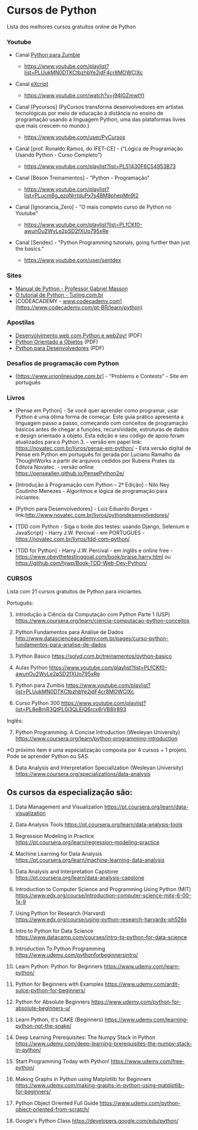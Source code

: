 # Cursos de Python
Lista dos melhores cursos gratuitos online de Python


### Youtube

* Canal [Python para Zumbie](https://www.youtube.com/channel/UCripRddD4BnaMcU833ExuwA)
  * <https://www.youtube.com/playlist?list=PLUukMN0DTKCtbzhbYe2jdF4cr8MOWClXc>

* Canal [eXcript](https://www.youtube.com/channel/UCRu4BNG9k_BRUu-aCYJsgHg)
  * <https://www.youtube.com/watch?v=j94IGZmwtYI>

* Canal [Pycursos] (PyCursos transforma desenvolvedores em artistas tecnológicas
 por meio de educação à distância no ensino de programação usando a linguagem 
 Python, uma das plataformas livres que mais crescem no mundo.)
  * <https://www.youtube.com/user/PyCursos>

* Canal [prof. Ronaldo Ramos, do IFET-CE] - ("Lógica de Programação Usando Python - Curso Completo")
  * <https://www.youtube.com/playlist?list=PL51430F6C54953B73>

* Canal [Bóson Treinamentos] - "Python - Programação"
  * <https://www.youtube.com/playlist?list=PLucm8g_ezqNrrtduPx7s4BM8phepMn9I2>
  
* Canal [Ignorancia_Zero] - "O mais completo curso de Python no Youtube"
  * <https://www.youtube.com/playlist?list=PLfCKf0-awunOu2WyLe2pSD2fXUo795xRe>

* Canal [Sendex] - "Python Programming tutorials, going further than just the basics."
  * <https://www.youtube.com/user/sentdex>
  

### Sites

* [Manual de Python - Professor Gabriel Masson](http://gmasson.com.br/guia/python.html)
* [O tutorial de Python - Turing.com.br](http://turing.com.br/pydoc/2.7/tutorial/)
* [CODEACADEMY - www.codecademy.com](https://www.codecademy.com/pt-BR/learn/python)

### Apostilas

* [Desenvolvimento web com Python e web2py!](https://dl.dropboxusercontent.com/u/830444/apostila_web2py_basico.pdf) (PDF)
* [Python Orientado a Objetos](http://www.dcc.ufrj.br/~fabiom/mab225/pythonoo.pdf) (PDF)
* [Python para Desenvolvedores](http://ark4n.files.wordpress.com/2010/01/python_para_desenvolvedores_2ed.pdf) (PDF)

### Desafios de programação com Python

* [https://www.urionlinejudge.com.br] - "Problems e Contests" - Site em português

### Livros

* [Pense em Python] - Se você quer aprender como programar, usar Python é uma ótima forma de começar. Este guia prático apresenta a linguagem passo a passo, começando com conceitos de programação básicos antes de chegar a funções, recursividade, estruturas de dados e design orientado a objeto. Esta edição e seu código de apoio foram atualizados para o Python 3. - versão em papel link: <https://novatec.com.br/livros/pense-em-python/> 
                    - Esta versão digital de Pense em Python em português foi gerada por Luciano Ramalho da ThoughtWorks a partir de arquivos cedidos por Rubens Prates da Editora Novatec. - versão online https://penseallen.github.io/PensePython2e/

* [Introdução à Programação com Python – 2ª Edição] -  Nilo Ney Coutinho Menezes - Algoritmos e lógica de programação para iniciantes.

* [Python para Desenvolvedores] -  Luiz Eduardo Borges - link:<http://www.novatec.com.br/livros/pythondesenvolvedores/>

* [TDD com Python - Siga o bode dos testes: usando Django, Selenium e JavaScript] - Harry J.W. Percival - em PORTUGUES - https://novatec.com.br/livros/tdd-com-python/

* [TDD for Python] - Harry J.W. Percival - em inglês e online free - https://www.obeythetestinggoat.com/book/praise.harry.html ou https://github.com/hjwp/Book-TDD-Web-Dev-Python/

### CURSOS

Lista com 21 cursos gratuitos de Python para iniciantes.

Português:

1. Introdução à Ciência da Computação com Python Parte 1 (USP)
https://www.coursera.org/learn/ciencia-computacao-python-conceitos

2. Python Fundamentos para Análise de Dados
http://www.datascienceacademy.com.br/pages/curso-python-fundamentos-para-analise-de-dados

3. Python Básico
https://solyd.com.br/treinamentos/python-basico

4. Aulas Python 
https://www.youtube.com/playlist?list=PLfCKf0-awunOu2WyLe2pSD2fXUo795xRe

5. Python para Zumbis 
https://www.youtube.com/playlist?list=PLUukMN0DTKCtbzhbYe2jdF4cr8MOWClXc

6. Curso Python 300
https://www.youtube.com/playlist?list=PL8eBmR3QtPL0j3QLEjQ6rcx8rVB8Ir893

Inglês:

7. Python Programming: A Concise Introduction (Wesleyan University)
https://www.coursera.org/learn/python-programming-introduction

*O próximo item é uma especialização composta por 4 cursos + 1 projeto. Pode se aprender Python ou SAS.

8. Data Analysis and Interpretation Specialization (Wesleyan University)
https://www.coursera.org/specializations/data-analysis

## Os cursos da especialização são:

1. Data Management and Visualization
https://pt.coursera.org/learn/data-visualization

2. Data Analysis Tools
https://pt.coursera.org/learn/data-analysis-tools

3. Regression Modeling in Practice
https://pt.coursera.org/learn/regression-modeling-practice

4. Machine Learning for Data Analysis
https://pt.coursera.org/learn/machine-learning-data-analysis

5. Data Analysis and Interpretation Capstone
https://pt.coursera.org/learn/data-analysis-capstone

9. Introduction to Computer Science and Programming Using Python (MIT)
https://www.edx.org/course/introduction-computer-science-mitx-6-00-1x-9

10. Using Python for Research (Harvard)
https://www.edx.org/course/using-python-research-harvardx-ph526x

11. Intro to Python for Data Science
https://www.datacamp.com/courses/intro-to-python-for-data-science

12. Introduction To Python Programming
https://www.udemy.com/pythonforbeginnersintro/

13. Learn Python: Python for Beginners
https://www.udemy.com/learn-python/

14. Python for Beginners with Examples
https://www.udemy.com/ardit-sulce-python-for-beginners/

15. Python for Absolute Beginners
https://www.udemy.com/python-for-absolute-beginners-u/

16. Learn Python, it's CAKE (Beginners)
https://www.udemy.com/learning-python-not-the-snake/

17. Deep Learning Prerequisites: The Numpy Stack in Python
https://www.udemy.com/deep-learning-prerequisites-the-numpy-stack-in-python/

18. Start Programming Today with Python!
https://www.udemy.com/free-python/

19. Making Graphs in Python using Matplotlib for Beginners
https://www.udemy.com/making-graphs-in-python-using-matplotlib-for-beginners/

20. Python Object Oriented Full Guide
https://www.udemy.com/python-object-oriented-from-scratch/

21. Google's Python Class
https://developers.google.com/edu/python/

